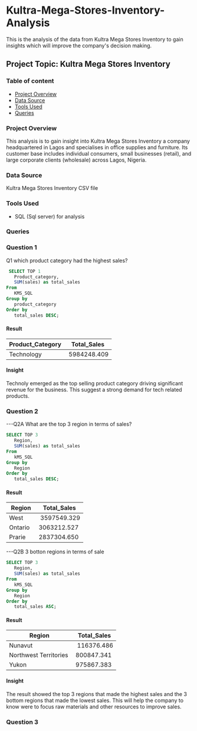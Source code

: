 # Kultra-Mega-Stores-Inventory-Analysis
This is the analysis of the data from Kultra Mega Stores Inventory to gain insights which will improve the company's decision making.

## Project Topic:  Kultra Mega Stores Inventory 

### Table of content
- [Project Overview](#project-overview)
- [Data Source](#data-source)
- [Tools Used](#tools-used)
- [Queries](#queries)


### Project Overview
This analysis is to gain insight into Kultra Mega Stores Inventory a company headquartered in Lagos and specialises in office supplies and
furniture. Its customer base includes individual consumers, small businesses (retail), and
large corporate clients (wholesale) across Lagos, Nigeria.

### Data Source
Kultra Mega Stores Inventory CSV file

### Tools Used
- SQL (Sql server) for analysis

### Queries
### Question 1
Q1 which product category had the highest sales?
``` sql
 SELECT TOP 1
   Product_category,
   SUM(sales) as total_sales
From 
   KMS_SQL
Group by
   product_category
Order by
   total_sales DESC;
```
#### Result
| Product_Category | Total_Sales |
| ---------------- | ----------- | 
| Technology | 5984248.409
#### Insight
Technoly emerged as the top selling product category driving significant revenue for the business. This suggest a strong demand for tech related products.

### Question 2
---Q2A What are the top 3 region in terms of sales?
``` sql
SELECT TOP 3
   Region,
   SUM(sales) as total_sales
From
   kMS_SQL
Group by
   Region
Order by
   total_sales DESC;
```
#### Result
| Region           | Total_Sales |
| ---------------- | ----------- | 
| West           | 3597549.329
| Ontario        |3063212.527 
|  Prarie        |2837304.650

---Q2B 3 botton regions in terms of sale
``` sql
SELECT TOP 3
   Region,
   SUM(sales) as total_sales
From
   kMS_SQL
Group by
   Region
Order by
   total_sales ASC;
```
#### Result
| Region           | Total_Sales |
| ---------------- | ----------- | 
| Nunavut          | 116376.486
| Northwest Territories |800847.341
| Yukon        |975867.383
#### Insight
The result showed the top 3 regions that made the highest sales and the 3 bottom regions that made the lowest sales. This will help the company to know were to focus raw materials and other resources to improve sales.

### Question 3











